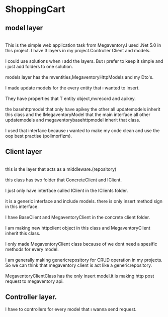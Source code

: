 # ShoppingCart

## model layer
<br/>This is the simple web application task from Megaventory.I used .Net 5.0 in this project. I have 3 layers in my project.Controller Client and models.<br/>
<br/>I could use solutions when ı add the layers. But ı prefer to keep it simple and ı just add folders to one solution.<br/>
<br/> models layer has the mventities,MegaventoryHttpModels and my Dto's. <br/>
<br/>I made update models for the every entity that ı wanted to insert.<br/>
<br/>They have properties that T entity object,mvrecord and apikey.<br/>
<br/>the basehttpmodel that only have apikey the other all updatemodels inherit this class and the
IMegaventoryModel that the main interface all other updatemodels and megaventorybasehttpmodel inherit that class.<br/>
<br/>I used that interface because ı wanted to make my code clean and use the oop best practise (polimorfizm).<br/>

## Client layer

<br/>this is the layer that acts as a middleware.(repository)<br/>
<br/> this class  has two folder that ConcreteClient and IClient.<br/>
<br/>I just only have interface called IClient in the IClients folder.<br/>
<br/>it is a generic interface and include models. there is only insert method sign in this interface.<br/>
<br/>I have BaseClient and MegaventoryClient in the concrete client folder.<br/>
<br/>I am making new httpclient object in this class and MegaventoryClient inherit this class.<br/>
<br/>I only made MegaventoryClient class because of we dont need a spesific methods for every model.<br/>
<br/>I am generally making  genericrepository for CRUD operation in my projects.
So we can think that megaventory client is act like a genericrepository.<br/>
<br/>MegaventoryClientClass has the only insert model.it is making http post request to megaventory api.

## Controller layer.
I have to controllers for every model that ı wanna send request. 





